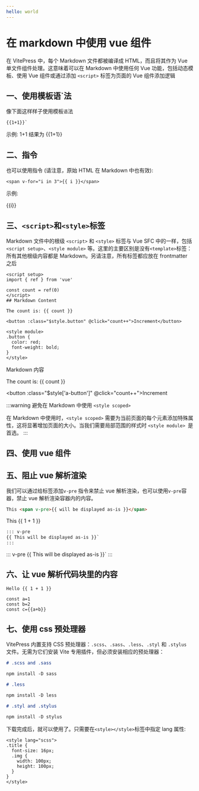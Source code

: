 ```yaml
---
hello: world
---
```


# 在 markdown 中使用 vue 组件

在 VitePress 中，每个 Markdown 文件都被编译成 HTML，而且将其作为 Vue 单文件组件处理。这意味着可以在 Markdown 中使用任何 Vue 功能，包括动态模板、使用 Vue 组件或通过添加 `<script>` 标签为页面的 Vue 组件添加逻辑

## 一、使用模板语`法

像下面这样样子使用模板`语`法

```
{{1+1}}`
```

示例: 1+1 结果为 {{1+1}}

## 二、指令

也可以使用指令 (请注意，原始 HTML 在 Markdown 中也有效):

```
<span v-for="i in 3">{{ i }}</span>
```

示例:

<div v-for="i in 3">
  <span>{{i}}</span>
</div>

## 三、`<script>`和`<style>`标签

Markdown 文件中的根级 `<script>` 和 `<style>` 标签与 Vue SFC 中的一样，包括 `<script setup>`、`<style module>` 等。这里的主要区别是没有`<template>`标签：所有其他根级内容都是 Markdown。另请注意，所有标签都应放在 frontmatter 之后

```
<script setup>
import { ref } from 'vue'

const count = ref(0)
</script>
## Markdown Content

The count is: {{ count }}

<button :class="$style.button" @click="count++">Increment</button>

<style module>
.button {
  color: red;
  font-weight: bold;
}
</style>

```

<script setup>
import { ref } from 'vue'
import Demo from './component/demo.vue'
const a=1
const b=2
const count = ref(0)
</script>

Markdown 内容

The count is: {{ count }}

<button :class="$style['a-button']" @click="count++">Increment</button>

<style module lang="scss">
.a-button {
  color: red;
  font-weight: bold;
}
</style>

:::warning
避免在 Markdown 中使用 `<style scoped>`

在 Markdown 中使用时，`<style scoped>` 需要为当前页面的每个元素添加特殊属性，这将显著增加页面的大小。当我们需要局部范围的样式时 `<style module> `是首选。
:::

## 四、使用 vue 组件

<Demo />

## 五、阻止 vue 解析渲染

我们可以通过给标签添加`v-pre` 指令来禁止 vue 解析渲染，也可以使用`v-pre`容器，禁止 vue 解析渲染容器内的内容。

```md
This <span v-pre>{{ will be displayed as-is }}</span>
```

This <span v-pre>{{ 1 + 1 }}</span>

```md
::: v-pre
{{ This will be displayed as-is }}`
:::
```

::: v-pre
{{ This will be displayed as-is }}`
:::

## 六、让 vue 解析代码块里的内容

```js-vue
Hello {{ 1 + 1 }}
```

```js-vue
const a=1
const b=2
const c={{a+b}}
```

## 七、使用 css 预处理器

VitePress 内置支持 CSS 预处理器：`.scss`、`.sass`、`.less`、`.styl` 和 `.stylus `文件。无需为它们安装 Vite 专用插件，但必须安装相应的预处理器：

```md
# .scss and .sass

npm install -D sass

# .less

npm install -D less

# .styl and .stylus

npm install -D stylus
```

下载完成后，就可以使用了。只需要在`<style></style>`标签中指定 lang 属性:

```vue
<style lang="scss">
.title {
  font-size: 16px;
  .img {
    width: 100px;
    height: 100px;
  }
}
</style>
```
